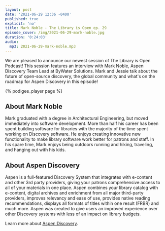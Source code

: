 ```yaml
---
layout: post
date: '2021-06-29 12:36 -0400'
published: true
explicit: 'no'
title: Mark Noble - The Library is Open ep. 29
episode_cover: /img/2021-06-29-mark-noble.jpg
duration: '0:24:03'
audio:
  mp3: 2021-06-29-mark-noble.mp3
---
```

We are pleased to announce our newest session of The Library is Open Podcast! This session features an interview with Mark Noble, Aspen Discovery Team Lead at ByWater Solutions. Mark and Jessie talk about the future of open-source discovery, the global community and what's on the roadmap for Aspen Discovery in this episode!

{% podigee_player page %}

## About Mark Noble 

Mark graduated with a degree in Architectural Engineering, but moved immediately into software development. More than half his career has been spent building software for libraries with the majority of the time spent working on Discovery software. He enjoys creating innovative new functionality to make library software work better for patrons and staff. In his spare time, Mark enjoys being outdoors running and hiking, traveling, and hanging out with his kids.

## About Aspen Discovery 

Aspen is a full-featured Discovery System that integrates with e-content and other 3rd party providers, giving your patrons comprehensive access to all of your materials in one place. Aspen combines your library catalog with e-content, digital archives and enrichment from all major third-party providers, improves relevancy and ease of use, provides native reading recommendations, displays all formats of titles within one result (FRBR) and much more. Aspen was created to give users an improved experience over other Discovery systems with less of an impact on library budgets. 

Learn more about [Aspen Discovery](https://bywatersolutions.com/projects/aspen-discovery "Aspen Discovery").
